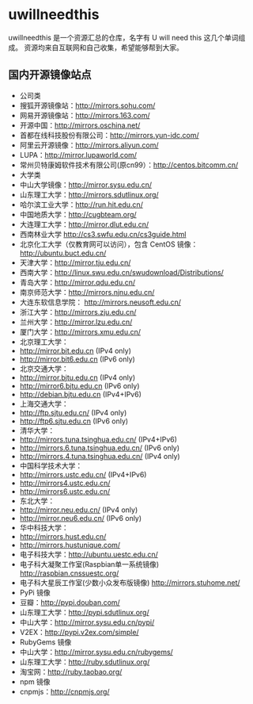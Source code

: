 # uwillneedthis
uwillneedthis 是一个资源汇总的仓库，名字有 U will need this 这几个单词组成。
资源均来自互联网和自己收集，希望能够帮到大家。

## 国内开源镜像站点
* 公司类
* 搜狐开源镜像站：http://mirrors.sohu.com/
* 网易开源镜像站：http://mirrors.163.com/
* 开源中国：http://mirrors.oschina.net/
* 首都在线科技股份有限公司：http://mirrors.yun-idc.com/
* 阿里云开源镜像：http://mirrors.aliyun.com/
* LUPA：http://mirror.lupaworld.com/
* 常州贝特康姆软件技术有限公司(原cn99）：http://centos.bitcomm.cn/
* 大学类
* 中山大学镜像：http://mirror.sysu.edu.cn/
* 山东理工大学：http://mirrors.sdutlinux.org/
* 哈尔滨工业大学：http://run.hit.edu.cn/
* 中国地质大学：http://cugbteam.org/
* 大连理工大学：http://mirror.dlut.edu.cn/
* 西南林业大学 http://cs3.swfu.edu.cn/cs3guide.html
* 北京化工大学（仅教育网可以访问），包含 CentOS 镜像：http://ubuntu.buct.edu.cn/
* 天津大学：http://mirror.tju.edu.cn/
* 西南大学：http://linux.swu.edu.cn/swudownload/Distributions/
* 青岛大学：http://mirror.qdu.edu.cn/
* 南京师范大学：http://mirrors.njnu.edu.cn/
* 大连东软信息学院： http://mirrors.neusoft.edu.cn/
* 浙江大学：http://mirrors.zju.edu.cn/
* 兰州大学：http://mirror.lzu.edu.cn/
* 厦门大学：http://mirrors.xmu.edu.cn/
* 北京理工大学：
* http://mirror.bit.edu.cn (IPv4 only)
* http://mirror.bit6.edu.cn (IPv6 only)
* 北京交通大学：
* http://mirror.bjtu.edu.cn (IPv4 only)
* http://mirror6.bjtu.edu.cn (IPv6 only)
* http://debian.bjtu.edu.cn (IPv4+IPv6)
* 上海交通大学：
* http://ftp.sjtu.edu.cn/ (IPv4 only)
* http://ftp6.sjtu.edu.cn (IPv6 only)
* 清华大学：
* http://mirrors.tuna.tsinghua.edu.cn/ (IPv4+IPv6)
* http://mirrors.6.tuna.tsinghua.edu.cn/ (IPv6 only)
* http://mirrors.4.tuna.tsinghua.edu.cn/ (IPv4 only)
* 中国科学技术大学：
* http://mirrors.ustc.edu.cn/ (IPv4+IPv6)
* http://mirrors4.ustc.edu.cn/
* http://mirrors6.ustc.edu.cn/
* 东北大学：
* http://mirror.neu.edu.cn/ (IPv4 only)
* http://mirror.neu6.edu.cn/ (IPv6 only)
* 华中科技大学：
* http://mirrors.hust.edu.cn/
* http://mirrors.hustunique.com/
* 电子科技大学：http://ubuntu.uestc.edu.cn/
* 电子科大凝聚工作室(Raspbian单一系统镜像) http://raspbian.cnssuestc.org/
* 电子科大星辰工作室(少数小众发布版镜像) http://mirrors.stuhome.net/
* PyPi 镜像
* 豆瓣：http://pypi.douban.com/
* 山东理工大学：http://pypi.sdutlinux.org/
* 中山大学：http://mirror.sysu.edu.cn/pypi/
* V2EX：http://pypi.v2ex.com/simple/
* RubyGems 镜像
* 中山大学：http://mirror.sysu.edu.cn/rubygems/
* 山东理工大学：http://ruby.sdutlinux.org/
* 淘宝网：http://ruby.taobao.org/
* npm 镜像
* cnpmjs：http://cnpmjs.org/

